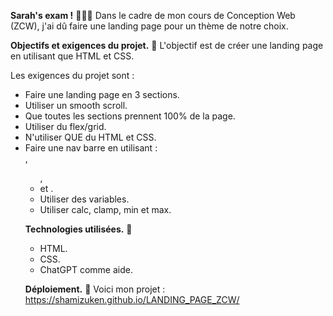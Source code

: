 **Sarah's exam !** 👩🏻‍💻
Dans le cadre de mon cours de Conception Web (ZCW), j'ai dû faire une landing page pour un thème de notre choix. 

**Objectifs et exigences du projet.** 🎯
L'objectif est de créer une landing page en utilisant que HTML et CSS. 

Les exigences du projet sont :
- Faire une landing page en 3 sections.
- Utiliser un smooth scroll.
- Que toutes les sections prennent 100% de la page.
- Utiliser du flex/grid.
- N'utiliser QUE du HTML et CSS.
- Faire une nav barre en utilisant : <nav>, <ul>, <li> et <a>.
- Utiliser des variables.
- Utiliser calc, clamp, min et max.

**Technologies utilisées.** 🤖
- HTML.
- CSS.
- ChatGPT comme aide.

**Déploiement.** 🔗
Voici mon projet : https://shamizuken.github.io/LANDING_PAGE_ZCW/

